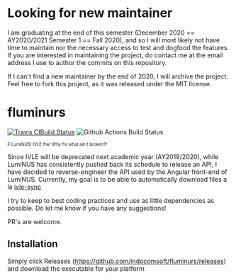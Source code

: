 # Looking for new maintainer
I am graduating at the end of this semester (December 2020 == AY2020/2021 Semester 1 == Fall 2020), and so I will most likely not have time to maintain nor the necessary access to test and dogfood the features.
If you are interested in maintaining the project, do contact me at the email address I use to author the commits on this repository.

If I can't find a new maintainer by the end of 2020, I will archive the project.
Feel free to fork this project, as it was released under the MIT license.

# fluminurs

[![Travis CIBuild Status](https://travis-ci.com/indocomsoft/fluminurs.svg?branch=master)](https://travis-ci.com/indocomsoft/fluminurs)
![Github Actions Build Status](https://github.com/indocomsoft/fluminurs/workflows/Rust/badge.svg)

<sup><sub>F LumiNUS! IVLE ftw! Why fix what ain't broken?!</sub></sup>

Since IVLE will be deprecated next academic year (AY2019/2020), while LumiNUS has consistently pushed back its schedule to release an API, I have decided to reverse-engineer the API used by the Angular front-end of LumiNUS. Currently, my goal is to be able to automatically download files a la [ivle-sync](https://github.com/goweiwen/ivle-sync)

I try to keep to best coding practices and use as little dependencies as possible. Do let me know if you have any suggestions!

PR's are welcome.

## Installation
Simply click Releases (https://github.com/indocomsoft/fluminurs/releases) and download the executable for your platform

